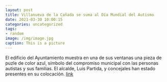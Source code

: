```yaml
---
layout: post
title: Villanueva de la Cañada se suma al Día Mundial del Autismo
date: 2021-03-30 10:00:15
categories: uncategorized
tags:
- random
image: /img/image.jpg
caption: This is a picture
---
```

El edificio del Ayuntamiento muestra en una de sus ventanas una pieza de puzle de color azul, símbolo del compromiso municipal con las personas autistas y sus familias. El alcalde, Luis Partida, y concejales han estado presentes en su colocación.  [link](https://www.ayto-villacanada.es/tu-ayuntamiento/villanueva-de-la-canada-se-suma-al-dia-mundial-del-autismo/)
